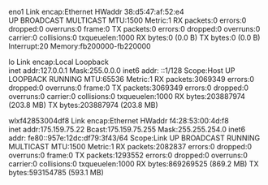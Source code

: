 eno1      Link encap:Ethernet  HWaddr 38:d5:47:af:52:e4  
          UP BROADCAST MULTICAST  MTU:1500  Metric:1
          RX packets:0 errors:0 dropped:0 overruns:0 frame:0
          TX packets:0 errors:0 dropped:0 overruns:0 carrier:0
          collisions:0 txqueuelen:1000 
          RX bytes:0 (0.0 B)  TX bytes:0 (0.0 B)
          Interrupt:20 Memory:fb200000-fb220000 

lo        Link encap:Local Loopback  
          inet addr:127.0.0.1  Mask:255.0.0.0
          inet6 addr: ::1/128 Scope:Host
          UP LOOPBACK RUNNING  MTU:65536  Metric:1
          RX packets:3069349 errors:0 dropped:0 overruns:0 frame:0
          TX packets:3069349 errors:0 dropped:0 overruns:0 carrier:0
          collisions:0 txqueuelen:1000 
          RX bytes:203887974 (203.8 MB)  TX bytes:203887974 (203.8 MB)

wlxf42853004df8 Link encap:Ethernet  HWaddr f4:28:53:00:4d:f8  
          inet addr:175.159.75.22  Bcast:175.159.75.255  Mask:255.255.254.0
          inet6 addr: fe80::957e:12dc:df79:3f43/64 Scope:Link
          UP BROADCAST RUNNING MULTICAST  MTU:1500  Metric:1
          RX packets:2082837 errors:0 dropped:0 overruns:0 frame:0
          TX packets:1293552 errors:0 dropped:0 overruns:0 carrier:0
          collisions:0 txqueuelen:1000 
          RX bytes:869269525 (869.2 MB)  TX bytes:593154785 (593.1 MB)

